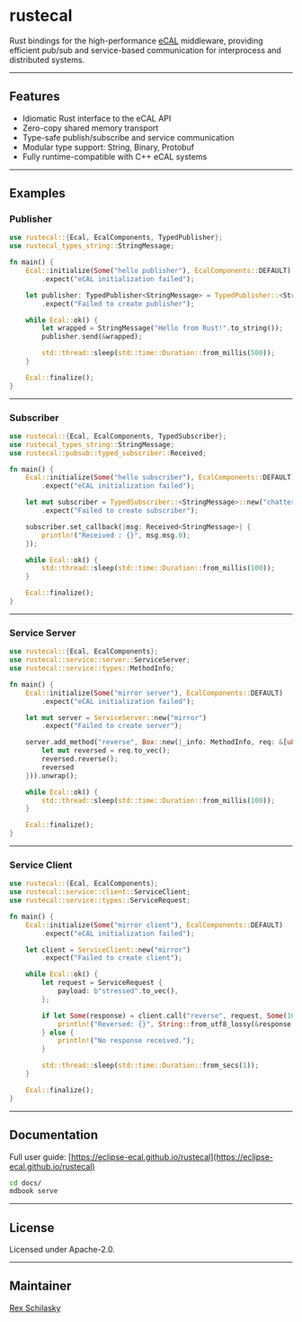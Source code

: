 # rustecal

Rust bindings for the high-performance [eCAL](https://github.com/eclipse-ecal/ecal) middleware, providing efficient pub/sub and service-based communication for interprocess and distributed systems.

---

## Features

- Idiomatic Rust interface to the eCAL API
- Zero-copy shared memory transport
- Type-safe publish/subscribe and service communication
- Modular type support: String, Binary, Protobuf
- Fully runtime-compatible with C++ eCAL systems

---

## Examples

### Publisher

```rust
use rustecal::{Ecal, EcalComponents, TypedPublisher};
use rustecal_types_string::StringMessage;

fn main() {
    Ecal::initialize(Some("hello publisher"), EcalComponents::DEFAULT)
        .expect("eCAL initialization failed");

    let publisher: TypedPublisher<StringMessage> = TypedPublisher::<StringMessage>::new("chatter")
        .expect("Failed to create publisher");

    while Ecal::ok() {
        let wrapped = StringMessage("Hello from Rust!".to_string());
        publisher.send(&wrapped);

        std::thread::sleep(std::time::Duration::from_millis(500));
    }

    Ecal::finalize();
}
```

---

### Subscriber

```rust
use rustecal::{Ecal, EcalComponents, TypedSubscriber};
use rustecal_types_string::StringMessage;
use rustecal::pubsub::typed_subscriber::Received;

fn main() {
    Ecal::initialize(Some("hello subscriber"), EcalComponents::DEFAULT)
        .expect("eCAL initialization failed");

    let mut subscriber = TypedSubscriber::<StringMessage>::new("chatter")
        .expect("Failed to create subscriber");

    subscriber.set_callback(|msg: Received<StringMessage>| {
        println!("Received : {}", msg.msg.0);
    });

    while Ecal::ok() {
        std::thread::sleep(std::time::Duration::from_millis(100));
    }

    Ecal::finalize();
}
```

---

### Service Server

```rust
use rustecal::{Ecal, EcalComponents};
use rustecal::service::server::ServiceServer;
use rustecal::service::types::MethodInfo;

fn main() {
    Ecal::initialize(Some("mirror server"), EcalComponents::DEFAULT)
        .expect("eCAL initialization failed");

    let mut server = ServiceServer::new("mirror")
        .expect("Failed to create server");

    server.add_method("reverse", Box::new(|_info: MethodInfo, req: &[u8]| {
        let mut reversed = req.to_vec();
        reversed.reverse();
        reversed
    })).unwrap();

    while Ecal::ok() {
        std::thread::sleep(std::time::Duration::from_millis(100));
    }

    Ecal::finalize();
}
```

---

### Service Client

```rust
use rustecal::{Ecal, EcalComponents};
use rustecal::service::client::ServiceClient;
use rustecal::service::types::ServiceRequest;

fn main() {
    Ecal::initialize(Some("mirror client"), EcalComponents::DEFAULT)
        .expect("eCAL initialization failed");

    let client = ServiceClient::new("mirror")
        .expect("Failed to create client");

    while Ecal::ok() {
        let request = ServiceRequest {
            payload: b"stressed".to_vec(),
        };

        if let Some(response) = client.call("reverse", request, Some(1000)) {
            println!("Reversed: {}", String::from_utf8_lossy(&response.payload));
        } else {
            println!("No response received.");
        }

        std::thread::sleep(std::time::Duration::from_secs(1));
    }

    Ecal::finalize();
}
```

---

## Documentation

Full user guide: [https://eclipse-ecal.github.io/rustecal](https://eclipse-ecal.github.io/rustecal)

```bash
cd docs/
mdbook serve
```

---

## License

Licensed under Apache-2.0.

---

## Maintainer

[Rex Schilasky](https://github.com/rex-schilasky)
